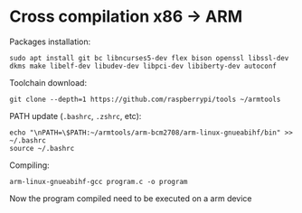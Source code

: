 # Cross compilation x86 -> ARM

Packages installation:

```shell
sudo apt install git bc libncurses5-dev flex bison openssl libssl-dev dkms make libelf-dev libudev-dev libpci-dev libiberty-dev autoconf
```

Toolchain download:

```shell
git clone --depth=1 https://github.com/raspberrypi/tools ~/armtools
```

PATH update (`.bashrc`, `.zshrc`, etc):

```shell
echo "\nPATH=\$PATH:~/armtools/arm-bcm2708/arm-linux-gnueabihf/bin" >> ~/.bashrc
source ~/.bashrc
```

Compiling:

```shell
arm-linux-gnueabihf-gcc program.c -o program
```

Now the program compiled need to be executed on a arm device
